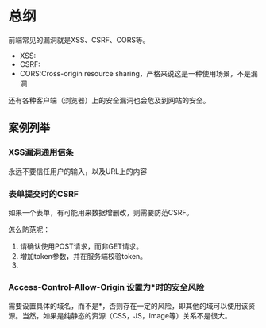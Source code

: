 # 总纲 #

前端常见的漏洞就是XSS、CSRF、CORS等。
 - XSS:
 - CSRF:
 - CORS:Cross-origin resource sharing，严格来说这是一种使用场景，不是漏洞

还有各种客户端（浏览器）上的安全漏洞也会危及到网站的安全。

## 案例列举 ##

### XSS漏洞通用信条 ###
永远不要信任用户的输入，以及URL上的内容

### 表单提交时的CSRF ###
如果一个表单，有可能用来数据增删改，则需要防范CSRF。

怎么防范呢：
1. 请确认使用POST请求，而非GET请求。
2. 增加token参数，并在服务端校验token。
3. 
 

### Access-Control-Allow-Origin 设置为*时的安全风险 ###

需要设置具体的域名，而不是*，否则存在一定的风险，即其他的域可以使用该资源。当然，如果是纯静态的资源（CSS，JS，Image等）关系不是很大。